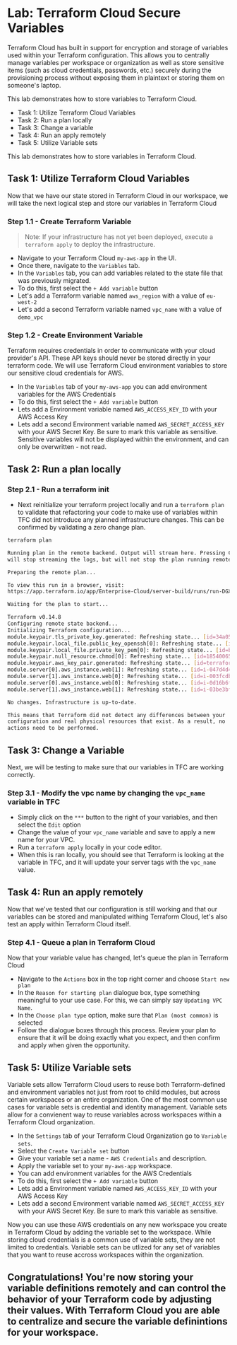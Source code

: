 # Lab: Terraform Cloud Secure Variables

Terraform Cloud has built in support for encryption and storage of variables used within your Terraform configuration. This allows you to centrally manage variables per workspace or organization as well as store sensitive items (such as cloud credentials, passwords, etc.) securely during the provisioning process without exposing them in plaintext or storing them on someone's laptop.

This lab demonstrates how to store variables to Terraform Cloud.

- Task 1: Utilize Terraform Cloud Variables
- Task 2: Run a plan locally
- Task 3: Change a variable
- Task 4: Run an apply remotely
- Task 5: Utilize Variable sets

This lab demonstrates how to store variables in Terraform Cloud.

## Task 1: Utilize Terraform Cloud Variables

Now that we have our state stored in Terraform Cloud in our workspace, we will take the next logical step and store our variables in Terraform Cloud

### Step 1.1 - Create Terraform Variable

> Note: If your infrastructure has not yet been deployed, execute a `terraform apply` to deploy the infrastructure.

- Navigate to your Terraform Cloud `my-aws-app` in the UI.
- Once there, navigate to the `Variables` tab.
- In the `Variables` tab, you can add variables related to the state file that was previously migrated.
- To do this, first select the `+ Add variable` button
- Let's add a Terraform variable named `aws_region` with a value of `eu-west-2`
- Let's add a second Terraform variable named `vpc_name` with a value of `demo_vpc`

### Step 1.2 - Create Environment Variable

Terraform requires credentials in order to communicate with your cloud provider's API. These API keys should never be stored directly in your terraform code. We will use Terraform Cloud environment variables to store our sensitive cloud credentials for AWS.

- In the `Variables` tab of your `my-aws-app` you can add environment variables for the AWS Credentials
- To do this, first select the `+ Add variable` button
- Lets add a Environment variable named `AWS_ACCESS_KEY_ID` with your AWS Access Key
- Lets add a second Environment variable named `AWS_SECRET_ACCESS_KEY ` with your AWS Secret Key. Be sure to mark this variable as sensitive. Sensitive variables will not be displayed within the environment, and can only be overwritten - not read.

## Task 2: Run a plan locally

### Step 2.1 - Run a terraform init

- Next reinitialize your terraform project locally and run a `terraform plan` to validate that refactoring your code to make use of variables within TFC did not introduce any planned infrastructure changes. This can be confirmed by validating a zero change plan.

```bash
terraform plan

Running plan in the remote backend. Output will stream here. Pressing Ctrl-C
will stop streaming the logs, but will not stop the plan running remotely.

Preparing the remote plan...

To view this run in a browser, visit:
https://app.terraform.io/app/Enterprise-Cloud/server-build/runs/run-DGXauYrWeB1xwwPx

Waiting for the plan to start...

Terraform v0.14.8
Configuring remote state backend...
Initializing Terraform configuration...
module.keypair.tls_private_key.generated: Refreshing state... [id=34a0559a16dc68108d30a76d9a5a7b25f8885e1e]
module.keypair.local_file.public_key_openssh[0]: Refreshing state... [id=0e346a51831a9bc96fd9ea142f8c35b4e1ade12b]
module.keypair.local_file.private_key_pem[0]: Refreshing state... [id=b7ac3f7125c4e3681fd38539b220c1abf01d1254]
module.keypair.null_resource.chmod[0]: Refreshing state... [id=1854006565944356631]
module.keypair.aws_key_pair.generated: Refreshing state... [id=terraform-nyl-ant-key]
module.server[0].aws_instance.web[1]: Refreshing state... [id=i-047d4d406e22e87f9]
module.server[1].aws_instance.web[0]: Refreshing state... [id=i-003fcdb877e575b26]
module.server[0].aws_instance.web[0]: Refreshing state... [id=i-0d16b6f6eda6b834e]
module.server[1].aws_instance.web[1]: Refreshing state... [id=i-03be3bf6ee29f5633]

No changes. Infrastructure is up-to-date.

This means that Terraform did not detect any differences between your
configuration and real physical resources that exist. As a result, no
actions need to be performed.
```

## Task 3: Change a Variable

Next, we will be testing to make sure that our variables in TFC are working correctly.

### Step 3.1 - Modify the vpc name by changing the `vpc_name` variable in TFC

- Simply click on the `***` button to the right of your variables, and then select the `Edit` option
- Change the value of your `vpc_name` variable and save to apply a new name for your VPC.
- Run a `terraform apply` locally in your code editor.
- When this is ran locally, you should see that Terraform is looking at the variable in TFC, and it will update your server tags with the `vpc_name` value.

## Task 4: Run an apply remotely

Now that we've tested that our configuration is still working and that our variables can be stored and manipulated withing Terraform Cloud, let's also test an apply within Terraform Cloud itself.

### Step 4.1 - Queue a plan in Terraform Cloud

Now that your variable value has changed, let's queue the plan in Terraform Cloud

- Navigate to the `Actions` box in the top right corner and choose `Start new plan`
- In the `Reason for starting plan` dialogue box, type something meaningful to your use case. For this, we can simply say `Updating VPC Name`.
- In the `Choose plan type` option, make sure that `Plan (most common)` is selected
- Follow the dialogue boxes through this process. Review your plan to ensure that it will be doing exactly what you expect, and then confirm and apply when given the opportunity.

## Task 5: Utilize Variable sets

Variable sets allow Terraform Cloud users to reuse both Terraform-defined and environment variables not just from root to child modules, but across certain workspaces or an entire organization. One of the most common use cases for variable sets is credential and identity management. Variable sets allow for a convienent way to reuse variables across workspaces within a Terraform Cloud organization.

- In the `Settings` tab of your Terraform Cloud Organization go to `Variable sets`.
- Select the `Create Variable set` button
- Give your variable set a name - `AWS Credentials` and description.
- Apply the variable set to your `my-aws-app` workspace.
- You can add environment variables for the AWS Credentials
- To do this, first select the `+ Add variable` button
- Lets add a Environment variable named `AWS_ACCESS_KEY_ID` with your AWS Access Key
- Lets add a second Environment variable named `AWS_SECRET_ACCESS_KEY ` with your AWS Secret Key. Be sure to mark this variable as sensitive.

Now you can use these AWS credentials on any new workspace you create in Terraform Cloud by adding the variable set to the workspace. While storing cloud credentials is a common use of variable sets, they are not limited to credentials. Variable sets can be utlized for any set of variables that you want to reuse accross workspaces within the organization.

## Congratulations! You're now storing your variable definitions remotely and can control the behavior of your Terraform code by adjusting their values. With Terraform Cloud you are able to centralize and secure the variable definintions for your workspace.
